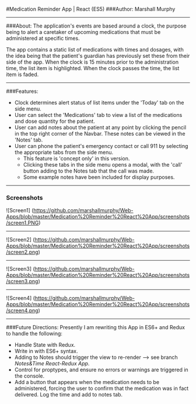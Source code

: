 #Medication Reminder App | React (ES5)
###Author: Marshall Murphy

---

###About:
The application's events are based around a clock, the purpose being to alert a caretaker of upcoming medications that must be administered at specific times.

The app contains a static list of medications with times and dosages, with the idea being that the patient's guardian has previously set these from their side of the app. When the clock is 15 minutes prior to the administration time, the list item is highlighted. When the clock passes the time, the list item is faded.

---

###Features:
- Clock determines alert status of list items under the 'Today' tab on the side menu.
- User can select the 'Medications' tab to view a list of the medications and dose quantity for the patient.
- User can add notes about the patient at any point by clicking the pencil in the top right corner of the Navbar. These notes can be viewed in the 'Notes' tab.
- User can phone the patient's emergency contact or call 911 by selecting the appropriate tabs from the side menu.
  * This feature is 'concept only' in this version.
  * Clicking these tabs in the side menu opens a modal, with the 'call' button adding to the Notes tab that the call was made.
  * Some example notes have been included for display purposes.

---

### Screenshots

![Screen1]
(https://github.com/marshallmurphy/Web-Apps/blob/master/Medication%20Reminder%20React%20App/screenshots/screen1.PNG)

---

![Screen2]
(https://github.com/marshallmurphy/Web-Apps/blob/master/Medication%20Reminder%20React%20App/screenshots/screen2.png)

---

![Screen3]
(https://github.com/marshallmurphy/Web-Apps/blob/master/Medication%20Reminder%20React%20App/screenshots/screen3.png)

---

![Screen4]
(https://github.com/marshallmurphy/Web-Apps/blob/master/Medication%20Reminder%20React%20App/screenshots/screen4.png)

---

###Future Directions:
Presently I am rewriting this App in ES6+ and Redux to handle the following:
- Handle State with Redux.
- Write in with ES6+ syntax.
- Adding to Notes should trigger the view to re-render --> see branch *Notes&Time React-Redux App*.
- Control for proptypes, and ensure no errors or warnings are triggered in the console.
- Add a button that appears when the medication needs to be administered, forcing the user to confirm that the medication was in fact delivered. Log the time and add to notes tab.
